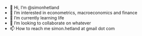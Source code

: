 - 👋 Hi, I’m @simonhetland
- 👀 I’m interested in econometrics, macroeconomics and finance
- 🌱 I’m currently learning life
- 💞️ I’m looking to collaborate on whatever
- 📫 How to reach me simon.hetland at gmail dot com

<!---
simonhetland/simonhetland is a ✨ special ✨ repository because its `README.md` (this file) appears on your GitHub profile.
You can click the Preview link to take a look at your changes.
--->
